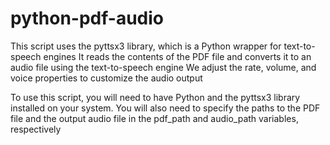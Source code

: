 # python-pdf-audio

This script uses the pyttsx3 library, which is a Python wrapper for text-to-speech engines 
It reads the contents of the PDF file and converts it to an audio file using the text-to-speech engine 
We adjust the rate, volume, and voice properties to customize the audio output

To use this script, you will need to have Python and the pyttsx3 library installed on your system. 
You will also need to specify the paths to the PDF file and the output audio file in the pdf_path and audio_path variables, respectively
